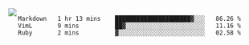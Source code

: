 

<a href="https://github.com/anuraghazra/github-readme-stats">
  <img align="left" src="https://github-readme-stats.vercel.app/api?username=kfly8&count_private=true&show_icons=true&theme=calm" />
</a>


<!--START_SECTION:waka-->
```text
Markdown   1 hr 13 mins    █████████████████████▓░░░   86.26 % 
VimL       9 mins          ██▓░░░░░░░░░░░░░░░░░░░░░░   11.16 % 
Ruby       2 mins          ▓░░░░░░░░░░░░░░░░░░░░░░░░   02.58 % 
```
<!--END_SECTION:waka-->
